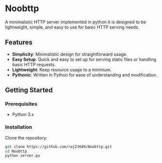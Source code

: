 # Noobttp
A minimalistic HTTP server implemented in python It is designed to be lightweight, simple, and easy to use for basic HTTP serving needs.

## Features

- **Simplicity**: Minimalistic design for straightforward usage.
- **Easy Setup**: Quick and easy to set up for serving static files or handling basic HTTP requests.
- **Lightweight**: Keep resource usage to a minimum.
- **Pythonic**: Written in Python for ease of understanding and modification.

## Getting Started

### Prerequisites

- Python 3.x

### Installation

Clone the repository:

```bash
git clone https://github.com/raj23689/Noobttp.git
cd Noobttp
python server.py
```
